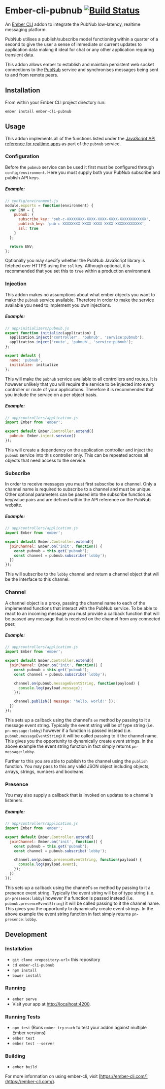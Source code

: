 # Ember-cli-pubnub [![Build Status](https://travis-ci.org/tomasbasham/ember-cli-pubnub.svg?branch=master)](https://travis-ci.org/tomasbasham/ember-cli-pubnub)

An [Ember CLI](https://ember-cli.com/) addon to integrate the PubNub low-latency, realtime messaging platform.

PubNub utilises a publish/subscribe model functioning within a quarter of a second to give the user a sense of immediate or current updates to application data making it ideal for chat or any other application requiring transient data.

This addon allows ember to establish and maintain persistent web socket connections to the [PubNub](https://www.pubnub.com/) service and synchronises messages being sent to and from remote peers.

## Installation

From within your Ember CLI project directory run:
```
ember install ember-cli-pubnub
```

## Usage

This addon implements all of the functions listed under the [JavaScript API reference for realtime apps](https://www.pubnub.com/docs/web-javascript/api-reference) as part of the `pubnub` service.

### Configuration

Before the `pubnub` service can be used it first must be configured through `config/environment`. Here you must supply both your PubNub subscribe and publish API keys.

##### <a name="configuration-example"></a>Example:

```JavaScript
// config/environment.js
module.exports = function(environment) {
  var ENV = {
    pubnub: {
      subscribe_key: 'sub-c-XXXXXXXX-XXXX-XXXX-XXXX-XXXXXXXXXXXX',
      publish_key: 'pub-c-XXXXXXXX-XXXX-XXXX-XXXX-XXXXXXXXXXXX',
      ssl: true
    }
  };

  return ENV;
};
```

Optionally you may specify whether the PubNub JavaScript library is fetched over HTTPS using the `ssl` key. Although optional, it is recommended that you set this to `true` within a production environment.

### Injection

This addon makes no assumptions about what ember objects you want to make the `pubnub` service available. Therefore in order to make the service available you need to implement you own injections.

##### <a name="injection-initializer-example"></a>Example:

```JavaScript
// app/initializers/pubnub.js
export function initialize(application) {
  application.inject('controller', 'pubnub', 'service:pubnub');
  application.inject('route', 'pubnub', 'service:pubnub');
};

export default {
  name: 'pubnub',
  initialize: initialize
};
```

This will make the `pubnub` service available to all controllers and routes. It is however unlikely that you will require the service to be injected into every controller or route of your applications. Therefore it is recommended that you include the service on a per object basis.

##### <a name="injection-controller-example"></a>Example:

```JavaScript
// app/controllers/application.js
import Ember from 'ember';

export default Ember.Controller.extend({
  pubnub: Ember.inject.service()
});
```

This will create a dependency on the application controller and inject the `pubnub` service into this controller only. This can be repeated across all objects that need access to the service.

### Subscribe

In order to receive messages you must first subscribe to a channel. Only a channel name is required to subscribe to a channel and must be unique. Other optional parameters can be passed into the subscribe function as key/value pairs and are defined within the API reference on the PubNub website.

##### <a name="subscribe-example"></a>Example:

```JavaScript
// app/controllers/application.js
import Ember from 'ember';

export default Ember.Controller.extend({
  joinChannel: Ember.on('init', function() {
    const pubnub = this.get('pubnub');
    const channel = pubnub.subscribe('lobby');
  })
});
```

This will subscribe to the `lobby` channel and return a channel object that will be the interface to this channel.

### Channel

A channel object is a proxy, passing the channel name to each of the implemented functions that interact with the PubNub service. To be able to react to an incoming message you must provide a callback function that will be passed any message that is received on the channel from any connected peer.

##### <a name="event-example"></a>Example:

```JavaScript
// app/controllers/application.js
import Ember from 'ember';

export default Ember.Controller.extend({
  joinChannel: Ember.on('init', function() {
    const pubnub = this.get('pubnub');
    const channel = pubnub.subscribe('lobby');

    channel.on(pubnub.messageEventString, function(payload) {
      console.log(payload.message);
    });

    channel.publish({ message: 'hello, world!' });
  })
});
```

This sets up a callback using the channel's `on` method by passing to it a message event string. Typically the event string will be of type string (i.e. `pn-message:lobby`) however if a function is passed instead (i.e. `pubnub.messageEventString`) it will be called passing to it the channel name. This gives you the opportunity to dynamically create event strings. In the above example the event string function in fact simply returns `pn-message:lobby`.

Further to this you are able to publish to the channel using the `publish` function. You may pass to this any valid JSON object including objects, arrays, strings, numbers and booleans.

### Presence

You may also supply a callback that is invoked on updates to a channel's listeners.

##### <a name="event-example"></a>Example:

```JavaScript
// app/controllers/application.js
import Ember from 'ember';

export default Ember.Controller.extend({
  joinChannel: Ember.on('init', function() {
    const pubnub = this.get('pubnub');
    const channel = pubnub.subscribe('lobby');

    channel.on(pubnub.presenceEventString, function(payload) {
      console.log(payload.event);
    });
  })
});
```

This sets up a callback using the channel's `on` method by passing to it a presence event string. Typically the event string will be of type string (i.e. `pn-presence:lobby`) however if a function is passed instead (i.e. `pubnub.presenceEventString`) it will be called passing to it the channel name. This gives you the opportunity to dynamically create event strings. In the above example the event string function in fact simply returns `pn-presence:lobby`.

## Development

### Installation

* `git clone <repository-url>` this repository
* `cd ember-cli-pubnub`
* `npm install`
* `bower install`

### Running

* `ember serve`
* Visit your app at [http://localhost:4200](http://localhost:4200).

### Running Tests

* `npm test` (Runs `ember try:each` to test your addon against multiple Ember versions)
* `ember test`
* `ember test --server`

### Building

* `ember build`

For more information on using ember-cli, visit [https://ember-cli.com/](https://ember-cli.com/).
